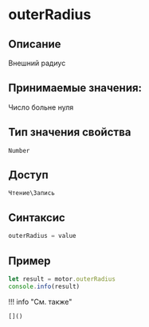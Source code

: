 # outerRadius

## Описание
Внешний радиус

## Принимаемые значения:
Число больне нуля

## Тип значения свойства
`Number`

## Доступ
`Чтение\Запись`

## Синтаксис
```javascript
outerRadius = value
```

## Пример
```javascript linenums="1"
let result = motor.outerRadius
console.info(result)
```

!!! info "См. также"

    []()

